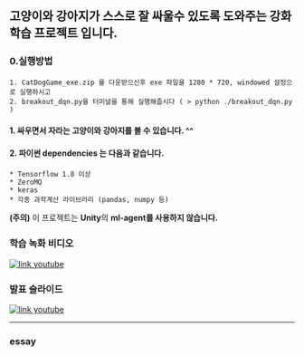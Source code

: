 ## 고양이와 강아지가 스스로 잘 싸울수 있도록 도와주는 강화학습 프로젝트 입니다.

### 0.실행방법
    1. CatDogGame_exe.zip 를 다운받으신후 exe 파일을 1280 * 720, windowed 설정으로 실행하시고
    2. breakout_dqn.py을 터미널을 통해 실행해줍시다 ( > python ./breakout_dqn.py )

#### 1. 싸우면서 자라는 고양이와 강아지를 볼 수 있습니다. ^^ 
#### 2. 파이썬 dependencies 는 다음과 같습니다. 
    * Tensorflow 1.8 이상
    * ZeroMQ
    * keras
    * 각종 과학계산 라이브러리 (pandas, numpy 등) 
**(주의)** 이 프로젝트는 **Unity**의 **ml-agent를 사용하지 않습니다.**

### 학습 녹화 비디오
[![link youtube](https://img.youtube.com/vi/-AmrmdgaHVo/0.jpg)](https://youtu.be/-AmrmdgaHVo)

### 발표 슬라이드
[![link youtube](https://i.imgur.com/343kUVN.png)](https://youtu.be/GBYZIW9BCVI)

---
### essay 


